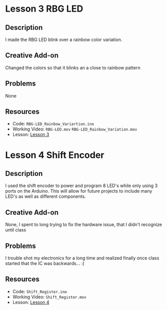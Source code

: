 # Lesson 3 RBG LED

## Description
I made the RBG LED blink over a rainbow color variation.

## Creative Add-on
Changed the colors so that it blinks an a close to rainbow pattern

## Problems
None


## Resources 
- Code: `RBG-LED_Rainbow_Variartion.ino`
- Working Video: `RBG-LED.mov` `RBG-LED_Rainbow_Variation.mov`
- Lesson: [Lesson 3](https://learn.adafruit.com/adafruit-arduino-lesson-3-rgb-leds)


# Lesson 4 Shift Encoder

## Description
I used the shift encoder to power and program 8 LED's while only using 3 ports on the Arduino. This will allow for future projects to include many LED's as well as different components.

## Creative Add-on
None, I spent to long trying to fix the hardware issue, that I didn't recognize until class

## Problems
I trouble shot my electronics for a long time and realized finally once class started that the IC was backwards... :(

## Resources 
- Code: `Shift_Register.ino`
- Working Video: `Shift_Register.mov`
- Lesson: [Lesson 4](https://learn.adafruit.com/adafruit-arduino-lesson-4-eight-leds)
